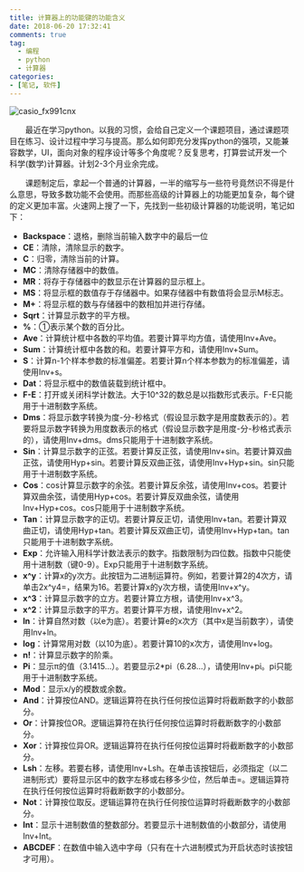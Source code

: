 ```yaml
---
title: 计算器上的功能键的功能含义
date: 2018-06-20 17:32:41
comments: true
tag: 
  - 编程
  - python
  - 计算器
categories:
- [笔记, 软件]
---
```


![casio_fx991cnx](http://oss.xknife.net/casio_fx991cnx.jpg)

　　最近在学习python。以我的习惯，会给自己定义一个课题项目，通过课题项目在练习、设计过程中学习与提高。那么如何即充分发挥python的强项，又能兼容数学，UI，面向对象的程序设计等多个角度呢？反复思考，打算尝试开发一个科学(数学)计算器。计划2-3个月业余完成。

　　课题制定后，拿起一个普通的计算器，一半的缩写与一些符号竟然识不得是什么意思，导致多数功能不会使用。而那些高级的计算器上的功能更加复杂，每个键的定义更加丰富。火速网上搜了一下，先找到一些初级计算器的功能说明，笔记如下：

<ul>
<li><strong>Backspace</strong>：退格，删除当前输入数字中的最后一位</li>
<li><strong>CE</strong>：清除，清除显示的数字。</li>
<li><strong>C</strong>：归零，清除当前的计算。</li>
<li><strong>MC</strong>：清除存储器中的数值。</li>
<li><strong>MR</strong>：将存于存储器中的数显示在计算器的显示框上。</li>
<li><strong>MS</strong>：将显示框的数值存于存储器中。如果存储器中有数值将会显示M标志。</li>
<li><strong>M+</strong>：将显示框的数与存储器中的数相加并进行存储。</li>
<li><strong>Sqrt</strong>：计算显示数字的平方根。</li>
<li><strong>%</strong>：①表示某个数的百分比。</li>
<li><strong>Ave</strong>：计算统计框中各数的平均值。若要计算平均方值，请使用Inv+Ave。</li>
<li><strong>Sum</strong>：计算统计框中各数的和。若要计算平方和，请使用Inv+Sum。</li>
<li><strong>S</strong>：计算n-1个样本参数的标准偏差。若要计算n个样本参数为的标准偏差，请使用Inv+s。</li>
<li><strong>Dat</strong>：将显示框中的数值装载到统计框中。</li>
<li><strong>F-E</strong>：打开或关闭科学计数法。大于10^32的数总是以指数形式表示。F-E只能用于十进制数字系统。</li>
<li><strong>Dms</strong>：将显示数字转换为度-分-秒格式（假设显示数字是用度数表示的）。若要将显示数字转换为用度数表示的格式（假设显示数字是用度-分-秒格式表示的），请使用Inv+dms。dms只能用于十进制数字系统。</li>
<li><strong>Sin</strong>：计算显示数字的正弦。若要计算反正弦，请使用Inv+sin。若要计算双曲正弦，请使用Hyp+sin。若要计算反双曲正弦，请使用Inv+Hyp+sin。sin只能用于十进制数字系统。</li>
<li><strong>Cos</strong>：cos计算显示数字的余弦。若要计算反余弦，请使用Inv+cos。若要计算双曲余弦，请使用Hyp+cos。若要计算反双曲余弦，请使用Inv+Hyp+cos。cos只能用于十进制数字系统。</li>
<li><strong>Tan</strong>：计算显示数字的正切。若要计算反正切，请使用Inv+tan。若要计算双曲正切，请使用Hyp+tan。若要计算反双曲正切，请使用Inv+Hyp+tan。tan只能用于十进制数字系统。</li>
<li><strong>Exp</strong>：允许输入用科学计数法表示的数字。指数限制为四位数。指数中只能使用十进制数（键0-9）。Exp只能用于十进制数字系统。</li>
<li><strong>x^y</strong>：计算x的y次方。此按钮为二进制运算符。例如，若要计算2的4次方，请单击2x^y4=，结果为16。若要计算x的y次方根，请使用Inv+x^y。</li>
<li><strong>x^3</strong>：计算显示数字的立方。若要计算立方根，请使用Inv+x^3。</li>
<li><strong>x^2</strong>：计算显示数字的平方。若要计算平方根，请使用Inv+x^2。</li>
<li><strong>ln</strong>：计算自然对数（以e为底）。若要计算e的x次方（其中x是当前数字），请使用Inv+ln。</li>
<li><strong>log</strong>：计算常用对数（以10为底）。若要计算10的x次方，请使用Inv+log。</li>
<li><strong>n!</strong>：计算显示数字的阶乘。</li>
<li><strong>Pi</strong>：显示π的值（3.1415...）。若要显示2*pi（6.28...），请使用Inv+pi。pi只能用于十进制数字系统。</li>
<li><strong>Mod</strong>：显示x/y的模数或余数。</li>
<li><strong>And</strong>：计算按位AND。逻辑运算符在执行任何按位运算时将截断数字的小数部分。</li>
<li><strong>Or</strong>：计算按位OR。逻辑运算符在执行任何按位运算时将截断数字的小数部分。</li>
<li><strong>Xor</strong>：计算按位异OR。逻辑运算符在执行任何按位运算时将截断数字的小数部分。</li>
<li><strong>Lsh</strong>：左移。若要右移，请使用Inv+Lsh。在单击该按钮后，必须指定（以二进制形式）要将显示区中的数字左移或右移多少位，然后单击=。逻辑运算符在执行任何按位运算时将截断数字的小数部分。</li>
<li><strong>Not</strong>：计算按位取反。逻辑运算符在执行任何按位运算时将截断数字的小数部分。</li>
<li><strong>Int</strong>：显示十进制数值的整数部分。若要显示十进制数值的小数部分，请使用Inv+Int。</li>
<li><strong>ABCDEF</strong>：在数值中输入选中字母（只有在十六进制模式为开启状态时该按钮才可用）。</li>
</ul>